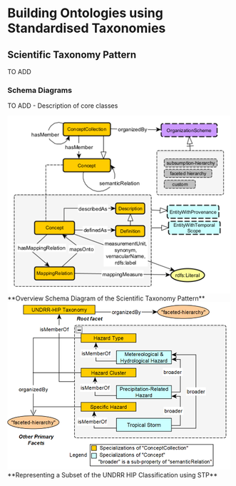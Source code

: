 # Building Ontologies using Standardised Taxonomies
## Scientific Taxonomy Pattern
TO ADD

### Schema Diagrams
TO ADD - Description of core classes

<img src="scientific-taxonomy-pattern.png" width=500>
**Overview Schema Diagram of the Scientific Taxonomy Pattern**

<img src="stp-example-undrr-hip.PNG" width=500 alt="High-level overview: Functional aspects">
**Representing a Subset of the UNDRR HIP Classification using STP**


